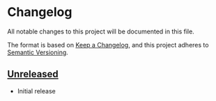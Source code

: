 # Changelog

All notable changes to this project will be documented in this file.

The format is based on [Keep a Changelog](https://keepachangelog.com/en/1.0.0/),
and this project adheres to [Semantic Versioning](https://semver.org/spec/v2.0.0.html).

## [Unreleased]
- Initial release

[Unreleased]: https://github.com/michaelmior/jd-discovery/compare/744e1cdd011e8a35da5be0e7311c0f9796af3826...HEAD
